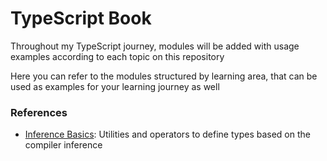 # TypeScript Book

Throughout my TypeScript journey, modules will be added with usage examples according to each topic on this repository

Here you can refer to the modules structured by learning area, that can be used as examples for your learning journey as well

### References
- [Inference Basics](./inference-basics.ts): Utilities and operators to define types based on the compiler inference

